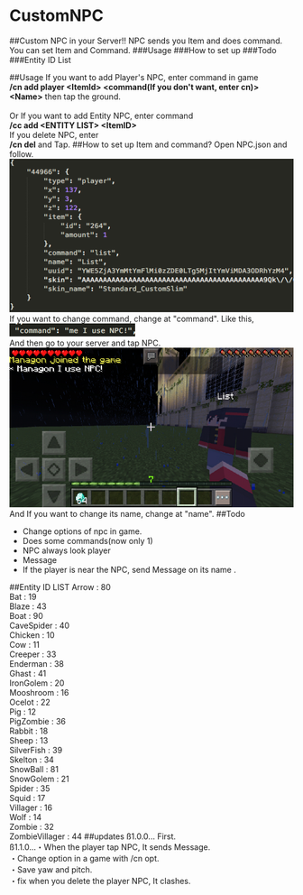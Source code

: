 # CustomNPC
##Custom NPC in your Server!!
NPC sends you Item and does command.<br />
You can set Item and Command.
###Usage
###How to set up
###Todo
###Entity ID List

##Usage
If you want to add Player's NPC, enter command in game <br />
<strong>/cn add player &lt;ItemId&gt; &lt;command(If you don't want, enter cn)&gt; &lt;Name&gt;</strong>
then tap the ground.<br /><br />
Or If you want to add Entity NPC, enter command<br />
<strong>/cc add &lt;ENTITY LIST&gt; &lt;ItemID&gt;</strong>
<br />If you delete NPC, enter
<br /><strong>/cn del</strong>&nbsp;and Tap.
##How to set up Item and command?
Open NPC.json and follow.<br />
<img src="https://github.com/Managon-pop/CustomNPC/blob/master/img/picc.png"></img>
<br />If you want to change command, change at "command". Like this,
<img src="https://github.com/Managon-pop/CustomNPC/blob/master/img/co.png"></img>
<br />And then go to your server and tap NPC.<br />
<img src="https://github.com/Managon-pop/CustomNPC/blob/master/img/nana.jpg"></img><br />
And If you want to change its name, change at "name".
##Todo
<ul>
<li>Change options of npc in game.</li>
<li>Does some commands(now only 1)</li>
<li>NPC always look player</li>
<li>Message</li>
<li>If the player is near the NPC, send Message on its name . </li>
</ul>
##Entity ID LIST
Arrow : 80<br />Bat : 19<br />Blaze : 43<br />Boat : 90<br />CaveSpider : 40<br />Chicken : 10<br />Cow : 11<br />Creeper : 33<br />Enderman : 38<br />Ghast : 41<br />IronGolem : 20<br />Mooshroom : 16<br />Ocelot : 22<br />Pig : 12<br />PigZombie : 36<br />Rabbit : 18<br />Sheep : 13<br />SilverFish : 39<br />Skelton : 34<br />SnowBall : 81<br />SnowGolem : 21<br />Spider : 35<br />Squid : 17<br />Villager : 16<br />Wolf : 14<br />Zombie : 32<br />ZombieVillager : 44
##updates
ß1.0.0... First.<br />
ß1.1.0...・When the player tap NPC, It sends Message.<br />
         ・Change option in a game with /cn opt.<br />
         ・Save yaw and pitch.<br />
         ・fix when you delete the player NPC, It clashes.
